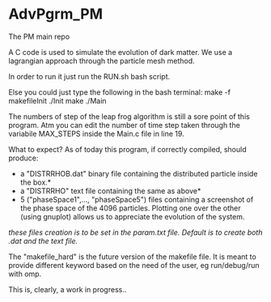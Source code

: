 # AdvPgrm_PM
The PM main repo

 A C code is used to simulate the evolution of dark matter. We use a lagrangian approach through the particle mesh method.

 In order to run it just run the RUN.sh bash script.
 
Else you could just type the following in the bash terminal:
 make -f makefileInit
 ./Init
 make 
 ./Main

The numbers of step of the leap frog algorithm is still a sore point of this program. Atm you can edit the number of time step taken through the variabile MAX_STEPS inside the Main.c file in line 19.

What to expect?
 As of today this program, if correctly compiled, should produce:
  -  a "DISTRRHOB.dat" binary file containing the distributed particle inside the box.*
  -  a "DISTRRHO" text file containing the same as above*
  -  5 ("phaseSpace1",..., "phaseSpace5") files containing a screenshot of the phase space of the 4096 particles. Plotting one over the other (using gnuplot) allows us to appreciate the evolution of the system.

*these files creation is to be set in the param.txt file. Default is to create both .dat and the text file.*

The "makefile_hard" is the future version of the makefile file. It is meant to provide different keyword based on the need of the user, eg run/debug/run with omp.

This is, clearly, a work in progress..
